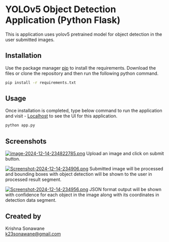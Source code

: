# YOLOv5 Object Detection Application (Python Flask)
This is application uses yolov5 pretrained model for object detection in the user submitted images.

## Installation

Use the package manager [pip](https://pip.pypa.io/en/stable/) to install the requirements. 
Download the files or clone the repository and then run the following python command.

```bash
pip install -r requirements.txt
```

## Usage

Once installation is completed, type below command to run the application and visit - [Localhost](http://127.0.0.1:5000) to see the UI for this application.

```bash
python app.py
```

## Screenshots

[![image-2024-12-14-234822785.png](https://i.postimg.cc/hj83zbb0/image-2024-12-14-234822785.png)](https://postimg.cc/Q9tqv7zB)
Upload an image and click on submit button.

[![Screenshot-2024-12-14-234906.png](https://i.postimg.cc/DZY4cRgf/Screenshot-2024-12-14-234906.png)](https://postimg.cc/62nQWjgF)
Submitted image will be processed and bounding boxes with object detection will be shown to the user in processed result segment.

[![Screenshot-2024-12-14-234956.png](https://i.postimg.cc/wjHcfyJ1/Screenshot-2024-12-14-234956.png)](https://postimg.cc/QH4TVMfD)
JSON format output will be shown with confidence for each object in the image along with its coordinates in detection data segment.

## Created by
Krishna Sonawane \
k23sonawane@gmail.com
